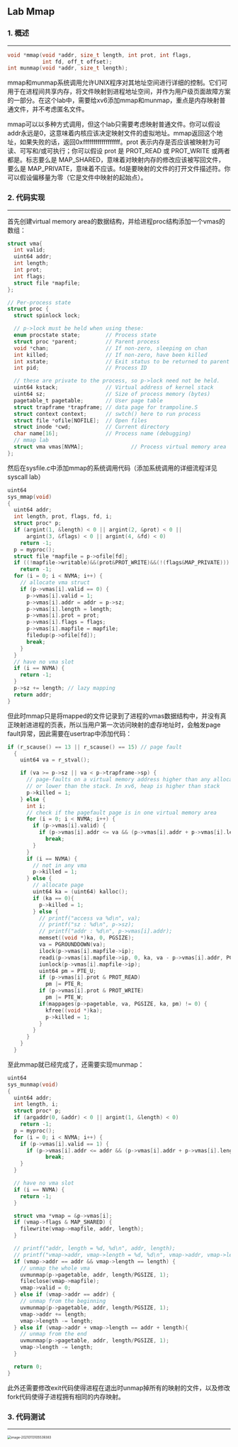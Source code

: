 ## Lab Mmap 

### 1. 概述

---

```c
void *mmap(void *addr, size_t length, int prot, int flags,
           int fd, off_t offset);
int munmap(void *addr, size_t length);
```

mmap和munmap系统调用允许UNIX程序对其地址空间进行详细的控制。它们可用于在进程间共享内存，将文件映射到进程地址空间，并作为用户级页面故障方案的一部分。在这个lab中，需要给xv6添加mmap和munmap，重点是内存映射普通文件，并不考虑匿名文件。

mmap可以以多种方式调用，但这个lab只需要考虑映射普通文件。你可以假设addr永远是0，这意味着内核应该决定映射文件的虚拟地址。mmap返回这个地址，如果失败的话，返回0xffffffffffffffffff。prot 表示内存是否应该被映射为可读、可写和/或可执行；你可以假设 prot 是 PROT_READ 或 PROT_WRITE 或两者都是。标志要么是 MAP_SHARED，意味着对映射内存的修改应该被写回文件，要么是 MAP_PRIVATE，意味着不应该。fd是要映射的文件的打开文件描述符。你可以假设偏移量为零（它是文件中映射的起始点）。

### 2. 代码实现

---

首先创建virtual memory area的数据结构，并给进程proc结构添加一个vmas的数组：

```c
struct vma{
  int valid;
  uint64 addr;
  int length;
  int prot;
  int flags;
  struct file *mapfile;
};

// Per-process state
struct proc {
  struct spinlock lock;

  // p->lock must be held when using these:
  enum procstate state;        // Process state
  struct proc *parent;         // Parent process
  void *chan;                  // If non-zero, sleeping on chan
  int killed;                  // If non-zero, have been killed
  int xstate;                  // Exit status to be returned to parent's wait
  int pid;                     // Process ID

  // these are private to the process, so p->lock need not be held.
  uint64 kstack;               // Virtual address of kernel stack
  uint64 sz;                   // Size of process memory (bytes)
  pagetable_t pagetable;       // User page table
  struct trapframe *trapframe; // data page for trampoline.S
  struct context context;      // swtch() here to run process
  struct file *ofile[NOFILE];  // Open files
  struct inode *cwd;           // Current directory
  char name[16];               // Process name (debugging)
  // mmap lab 
  struct vma vmas[NVMA];               // Process virtual memory area
};
```

然后在sysfile.c中添加mmap的系统调用代码（添加系统调用的详细流程详见syscall lab）

```c
uint64
sys_mmap(void)
{
  uint64 addr;
  int length, prot, flags, fd, i;
  struct proc* p;
  if (argint(1, &length) < 0 || argint(2, &prot) < 0 ||
      argint(3, &flags) < 0 || argint(4, &fd) < 0)
    return -1;
  p = myproc();
  struct file *mapfile = p->ofile[fd];
  if ((!mapfile->writable)&&(prot&PROT_WRITE)&&(!(flags&MAP_PRIVATE)))
    return -1;
  for (i = 0; i < NVMA; i++) {
    // allocate vma struct
    if (p->vmas[i].valid == 0) {
      p->vmas[i].valid = 1;
      p->vmas[i].addr = addr = p->sz;
      p->vmas[i].length = length;
      p->vmas[i].prot = prot;
      p->vmas[i].flags = flags;
      p->vmas[i].mapfile = mapfile;
      filedup(p->ofile[fd]);
      break;
    }
  }
  // have no vma slot
  if (i == NVMA) {
    return -1;
  }
  p->sz += length; // lazy mapping
  return addr;
}
```

但此时mmap只是将mapped的文件记录到了进程的vmas数据结构中，并没有真正映射进进程的页表，所以当用户第一次访问映射的虚存地址时，会触发page fault异常，因此需要在usertrap中添加代码：

```c
if (r_scause() == 13 || r_scause() == 15) // page fault
  {
    uint64 va = r_stval();

    if (va >= p->sz || va < p->trapframe->sp) {
      // page-faults on a virtual memory address higher than any allocated with sbrk()
      // or lower than the stack. In xv6, heap is higher than stack
      p->killed = 1;
    } else {
      int i;
      // check if the pagefault page is in one virtual memory area
      for (i = 0; i < NVMA; i++) {
        if (p->vmas[i].valid) {
          if (p->vmas[i].addr <= va && (p->vmas[i].addr + p->vmas[i].length) > va)
            break;
        }
      }
      if (i == NVMA) {
        // not in any vma
        p->killed = 1;
      } else {
        // allocate page
        uint64 ka = (uint64) kalloc();
        if (ka == 0){
          p->killed = 1;
        } else {
          // printf("access va %d\n", va);
          // printf("sz : %d\n", p->sz);
          // printf("addr : %d\n", p->vmas[i].addr);
          memset((void *)ka, 0, PGSIZE);
          va = PGROUNDDOWN(va);
          ilock(p->vmas[i].mapfile->ip);
          readi(p->vmas[i].mapfile->ip, 0, ka, va - p->vmas[i].addr, PGSIZE);
          iunlock(p->vmas[i].mapfile->ip);
          uint64 pm = PTE_U;
          if (p->vmas[i].prot & PROT_READ)
            pm |= PTE_R;
          if (p->vmas[i].prot & PROT_WRITE)
            pm |= PTE_W;
          if(mappages(p->pagetable, va, PGSIZE, ka, pm) != 0) {
            kfree((void *)ka);
            p->killed = 1;
          }
        }
      }
    }
  }
```

至此mmap就已经完成了，还需要实现munmap：

```c
uint64
sys_munmap(void)
{
  uint64 addr;
  int length, i;
  struct proc* p;
  if (argaddr(0, &addr) < 0 || argint(1, &length) < 0)
    return -1;
  p = myproc();
  for (i = 0; i < NVMA; i++) {
    if (p->vmas[i].valid == 1) {
      if (p->vmas[i].addr <= addr && (p->vmas[i].addr + p->vmas[i].length) > addr)
            break;
    }
  }

  // have no vma slot
  if (i == NVMA) {
    return -1;
  }

  struct vma *vmap = &p->vmas[i];
  if (vmap->flags & MAP_SHARED) { 
    filewrite(vmap->mapfile, addr, length);
  }

  // printf("addr, length = %d, %d\n", addr, length);
  // printf("vmap->addr, vmap->length = %d, %d\n", vmap->addr, vmap->length);
  if (vmap->addr == addr && vmap->length == length) {
    // unmap the whole vma
    uvmunmap(p->pagetable, addr, length/PGSIZE, 1);
    fileclose(vmap->mapfile);
    vmap->valid = 0;
  } else if (vmap->addr == addr) {
    // unmap from the beginning
    uvmunmap(p->pagetable, addr, length/PGSIZE, 1);
    vmap->addr += length;
    vmap->length -= length;
  } else if (vmap->addr + vmap->length == addr + length){
    // unmap from the end
    uvmunmap(p->pagetable, addr, length/PGSIZE, 1);
    vmap->length -= length;
  }

  return 0;
}

```

此外还需要修改exit代码使得进程在退出时unmap掉所有的映射的文件，以及修改fork代码使得子进程拥有相同的内存映射。

### 3. 代码测试

---

<img src="/Users/apple/Library/Application Support/typora-user-images/image-20210113105539383.png" alt="image-20210113105539383" style="zoom:50%;" />